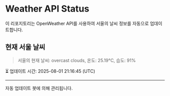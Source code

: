 
# Weather API Status

이 리포지토리는 OpenWeather API를 사용하여 서울의 날씨 정보를 자동으로 업데이트합니다.

## 현재 서울 날씨
> 서울의 현재 날씨: overcast clouds, 온도: 25.19°C, 습도: 91%

⏳ 업데이트 시간: 2025-08-01 21:16:45 (UTC)

---
자동 업데이트 봇에 의해 관리됩니다.
